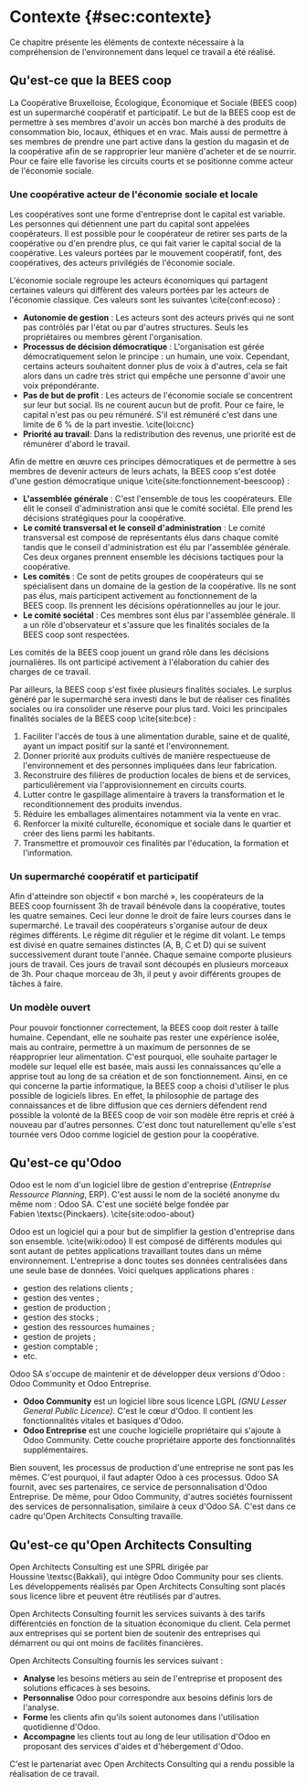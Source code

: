 # Contexte {#sec:contexte}

Ce chapitre présente les éléments de contexte nécessaire à la
compréhension de l'environnement dans lequel ce travail a été réalisé.


## Qu'est-ce que la BEES coop

La Coopérative Bruxelloise, Écologique, Économique et Sociale
(BEES coop) est un supermarché coopératif et participatif. Le but de la
BEES coop est de permettre à ses membres d'avoir un accès bon marché à
des produits de consommation bio, locaux, éthiques et en vrac. Mais
aussi de permettre à ses membres de prendre une part active dans la
gestion du magasin et de la coopérative afin de se rapproprier leur
manière d'acheter et de se nourrir. Pour ce faire elle favorise les
circuits courts et se positionne comme acteur de l'économie sociale.


### Une coopérative acteur de l'économie sociale et locale

Les coopératives sont une forme d'entreprise dont le capital est
variable. Les personnes qui détiennent une part du capital sont appelées
coopérateurs. Il est possible pour le coopérateur de retirer ses parts
de la coopérative ou d'en prendre plus, ce qui fait varier le capital
social de la coopérative. Les valeurs portées par le mouvement
coopératif, font, des coopératives, des acteurs privilégiés de
l'économie sociale.

L'économie sociale regroupe les acteurs économiques qui partagent
certaines valeurs qui diffèrent des valeurs portées par les acteurs de
l'économie classique. Ces valeurs sont les suivantes \cite{conf:ecoso} :

- **Autonomie de gestion** : Les acteurs sont des acteurs privés qui ne
  sont pas contrôlés par l'état ou par d'autres structures. Seuls les
  propriétaires ou membres gèrent l'organisation.
- **Processus de décision démocratique** : L'organisation est gérée
  démocratiquement selon le principe : un humain, une voix.
  Cependant, certains acteurs souhaitent donner plus de voix à d'autres,
  cela se fait alors dans un cadre très strict qui empêche une personne
  d'avoir une voix prépondérante.
- **Pas de but de profit** : Les acteurs de l'économie sociale se
  concentrent sur leur but social. Ils ne courent aucun but de profit.
  Pour ce faire, le capital n'est pas ou peu rémunéré. S'il est
  rémunéré c'est dans une limite de 6 % de la part
  investie. \cite{loi:cnc}
- **Priorité au travail**: Dans la redistribution des revenus, une
  priorité est de rémunérer d'abord le travail.

Afin de mettre en œuvre ces principes démocratiques et de permettre à
ses membres de devenir acteurs de leurs achats, la BEES coop s'est dotée
d'une gestion démocratique unique \cite{site:fonctionnement-beescoop} :

- **L'assemblée générale** : C'est l'ensemble de tous les coopérateurs.
  Elle élit le conseil d'administration ansi que le comité sociétal.
  Elle prend les décisions stratégiques pour la coopérative.
- **Le comité transversal et le conseil d'administration** : Le comité
  transversal est composé de représentants élus dans chaque comité
  tandis que le conseil d'administration est élu par l'assemblée
  générale.  Ces deux organes prennent ensemble les décisions tactiques
  pour la coopérative.
- **Les comités** : Ce sont de petits groupes de coopérateurs qui se
  spécialisent dans un domaine de la gestion de la coopérative. Ils ne
  sont pas élus, mais participent activement au fonctionnement de la
  BEES coop. Ils prennent les décisions opérationnelles au jour le
  jour.
- **Le comité sociétal** : Ces membres sont élus par l'assemblée
  générale. Il a un rôle d'observateur et s'assure que les finalités
  sociales de la BEES coop sont respectées.

Les comités de la BEES coop jouent un grand rôle dans les décisions
journalières. Ils ont participé activement à l'élaboration du cahier
des charges de ce travail.

Par ailleurs, la BEES coop s'est fixée plusieurs finalités sociales. Le
surplus généré par le supermarché sera investi dans le but de réaliser
ces finalités sociales ou ira consolider une réserve pour plus tard.
Voici les principales finalités sociales de la
BEES coop \cite{site:bce} :

1. Faciliter l'accès de tous à une alimentation durable, saine et de
   qualité, ayant un impact positif sur la santé et l'environnement.
1. Donner priorité aux produits cultivés de manière respectueuse de
   l'environnement et des personnes impliquées dans leur fabrication.
1. Reconstruire des filières de production locales de biens et de
   services, particulièrement via l'approvisionnement en circuits
   courts.
1. Lutter contre le gaspillage alimentaire à travers la transformation
   et le reconditionnement des produits invendus.
1. Réduire les emballages alimentaires notamment via la vente en vrac.
1. Renforcer la mixité culturelle, économique et sociale dans le
   quartier et créer des liens parmi les habitants.
1. Transmettre et promouvoir ces finalités par l'éducation, la
   formation et l'information.

### Un supermarché coopératif et participatif

Afin d'atteindre son objectif « bon marché », les coopérateurs de la
BEES coop fournissent 3h de travail bénévole dans la coopérative, toutes
les quatre semaines. Ceci leur donne le droit de faire leurs courses
dans le supermarché. Le travail des coopérateurs s'organise autour de
deux régimes différents. Le régime dit régulier et le régime dit volant.
Le temps est divisé en quatre semaines distinctes (A, B, C et D) qui se
suivent successivement durant toute l'année. Chaque semaine comporte
plusieurs jours de travail. Ces jours de travail sont découpés en
plusieurs morceaux de 3h. Pour chaque morceau de 3h, il peut y avoir
différents groupes de tâches à faire.


### Un modèle ouvert

Pour pouvoir fonctionner correctement, la BEES coop doit rester à taille
humaine. Cependant, elle ne souhaite pas rester une expérience isolée,
mais au contraire, permettre à un maximum de personnes de se
réapproprier leur alimentation. C'est pourquoi, elle souhaite partager
le modèle sur lequel elle est basée, mais aussi les connaissances
qu'elle a apprise tout au long de sa création et de son fonctionnement.
Ainsi, en ce qui concerne la partie informatique, la BEES coop
a choisi d'utiliser le plus possible de logiciels libres. En effet, la
philosophie de partage des connaissances et de libre diffusion que ces
derniers défendent rend possible la volonté de la BEES coop de voir son
modèle être repris et créé à nouveau par d'autres personnes. C'est donc
tout naturellement qu'elle s'est tournée vers Odoo comme logiciel de
gestion pour la coopérative.


## Qu'est-ce qu'Odoo

Odoo est le nom d'un logiciel libre de gestion d'entreprise (*Entreprise
Ressource Planning*, ERP). C'est aussi le nom de la société anonyme du
même nom : Odoo SA. C'est une société belge fondée par
Fabien \textsc{Pinckaers}. \cite{site:odoo-about}

Odoo est un logiciel qui a pour but de simplifier la gestion
d'entreprise dans son ensemble. \cite{wiki:odoo} Il est composé de
différents modules qui sont autant de petites applications travaillant
toutes dans un même environnement. L'entreprise a donc toutes ses
données centralisées dans une seule base de données. Voici quelques
applications phares :

- gestion des relations clients ;
- gestion des ventes ;
- gestion de production ;
- gestion des stocks ;
- gestion des ressources humaines ;
- gestion de projets ;
- gestion comptable ;
- etc.

Odoo SA s'occupe de maintenir et de développer deux versions d'Odoo :
Odoo Community et Odoo Entreprise.

- **Odoo Community** est un logiciel libre sous licence LGPL *(GNU
  Lesser General Public Licence)*. C'est le cœur d'Odoo. Il contient les
  fonctionnalités vitales et basiques d'Odoo.
- **Odoo Entreprise** est une couche logicielle propriétaire qui
  s'ajoute à Odoo Community. Cette couche propriétaire apporte des
  fonctionnalités supplémentaires.

Bien souvent, les processus de production d'une entreprise ne sont pas
les mêmes. C'est pourquoi, il faut adapter Odoo à ces processus. Odoo SA
fournit, avec ses partenaires, ce service de personnalisation d'Odoo
Entreprise. De même, pour Odoo Community, d'autres sociétés fournissent
des services de personnalisation, similaire à ceux d'Odoo SA. C'est
dans ce cadre qu'Open Architects Consulting travaille.


## Qu'est-ce qu'Open Architects Consulting

Open Architects Consulting est une SPRL dirigée par
Houssine \textsc{Bakkali}, qui intègre Odoo Community pour ses clients.
Les développements réalisés par Open Architects Consulting sont placés
sous licence libre et peuvent être réutilisés par d'autres.

Open Architects Consulting fournit les services suivants à des tarifs
différentciés en fonction de la situation économique du client. Cela
permet aux entreprises qui se portent bien de soutenir des entreprises
qui démarrent ou qui ont moins de facilités financières.

Open Architects Consulting fournis les services suivant :

- **Analyse** les besoins métiers au sein de l'entreprise et proposent
  des solutions efficaces à ses besoins.
- **Personnalise** Odoo pour correspondre aux besoins définis lors de
  l'analyse.
- **Forme** les clients afin qu'ils soient autonomes dans l'utilisation
  quotidienne d'Odoo.
- **Accompagne** les clients tout au long de leur utilisation d'Odoo en
  proposant des services d'aides et d'hébergement d'Odoo.

C'est le partenariat avec Open Architects Consulting qui a rendu
possible la réalisation de ce travail.
